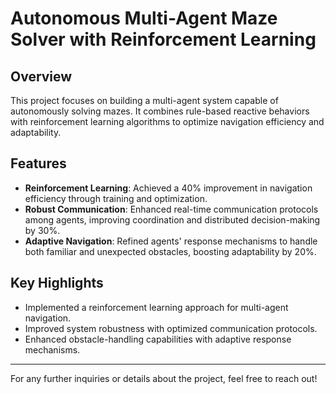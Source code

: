 # Autonomous Multi-Agent Maze Solver with Reinforcement Learning
 
## Overview
This project focuses on building a multi-agent system capable of autonomously solving mazes. It combines rule-based reactive behaviors with reinforcement learning algorithms to optimize navigation efficiency and adaptability.

## Features
- **Reinforcement Learning**: Achieved a 40% improvement in navigation efficiency through training and optimization.
- **Robust Communication**: Enhanced real-time communication protocols among agents, improving coordination and distributed decision-making by 30%.
- **Adaptive Navigation**: Refined agents' response mechanisms to handle both familiar and unexpected obstacles, boosting adaptability by 20%.

## Key Highlights
- Implemented a reinforcement learning approach for multi-agent navigation.
- Improved system robustness with optimized communication protocols.
- Enhanced obstacle-handling capabilities with adaptive response mechanisms.

---

For any further inquiries or details about the project, feel free to reach out!
